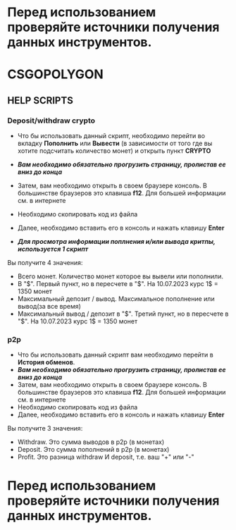 # Перед использованием проверяйте источники получения данных инструментов.
# CSGOPOLYGON
## HELP SCRIPTS
### Deposit/withdraw crypto
- Что бы использовать данный скрипт, необходимо перейти во вкладку **Пополнить** или **Вывести** (в зависимости от того где вы хотите подсчитать количество монет) и открыть пункт **CRYPTO**
- ***Вам необходимо обязательно прогрузить страницу, пролистав ее вниз до конца***
- Затем, вам необходимо открыть в своем браузере консоль. В большинстве браузеров это клавиша **f12**. Для большей информации см. в интернете
- Необходимо скопировать код из файла
- Далее, необходимо вставить его в консоль и нажать клавишу **Enter**


- ***Для просмотра информации поплнения и/или вывода критпы, используется 1 скрипт***

Вы получите 4 значения:
- Всего монет. Количество монет которое вы вывели или пополнили.
- В "$". Первый пункт, но в пересчете в "$". На 10.07.2023 курс 1$ = 1350 монет
- Максимальный депозит / вывод. Максимальное пополнение или вывод(за все время)
- Максимальный вывод / депозит в "$". Третий пункт, но в пересчете в "$". На 10.07.2023 курс 1$ = 1350 монет

### p2p
- Что бы использовать данный скрипт вам необходимо перейти в **История обменов**.
- ***Вам необходимо обязательно прогрузить страницу, пролистав ее вниз до конца***
- Затем, вам необходимо открыть в своем браузере консоль. В большинстве браузеров это клавиша **f12**. Для большей информации см. в интернете
- Необходимо скопировать код из файла
- Далее, необходимо вставить его в консоль и нажать клавишу **Enter**

Вы получите 3 значения:
- Withdraw. Это сумма выводов в p2p (в монетах)
- Deposit. Это сумма пополнений в p2p (в монетах)
- Profit. Это разница withdraw И deposit, т.е. ваш "+" или "-"


# Перед использованием проверяйте источники получения данных инструментов.

